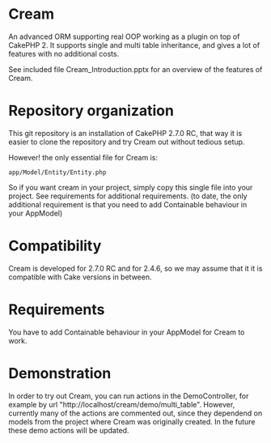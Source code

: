 # Cream
An advanced ORM supporting real OOP working as a plugin on top of CakePHP 2. It supports single and multi table inheritance, and gives a lot of features with no additional costs.  

See included file Cream_Introduction.pptx for an overview of the features of Cream.
 
# Repository organization
This git repository is an installation of CakePHP 2.7.0 RC, that way it is easier to clone the repository and try Cream out without tedious setup. 

However! the only essential file for Cream is:

    app/Model/Entity/Entity.php 
	
So if you want cream in your project, simply copy this single file into your project. See requirements for additional requirements. (to date, the only additional requirement is that you need to add Containable behaviour in your AppModel)

# Compatibility
Cream is developed for 2.7.0 RC and for 2.4.6, so we may assume that it it is compatible with Cake versions in between. 

# Requirements
You have to add Containable behaviour in your AppModel for Cream to work. 

# Demonstration
In order to try out Cream, you can run actions in the DemoController, for example by url "http://localhost/cream/demo/multi_table". However, currently many of the actions are commented out, since they dependend on models from the project where Cream was originally created. In the future these demo actions will be updated.  
